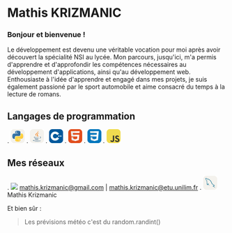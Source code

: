 # Mathis KRIZMANIC


### Bonjour et bienvenue !

Le développement est devenu une véritable vocation pour moi après avoir découvert la spécialité NSI au lycée. Mon parcours, jusqu'ici, m'a permis d'apprendre et d'approfondir les compétences nécessaires au développement d'applications, ainsi qu'au développement web. Enthousiaste à l'idée d'apprendre et engagé dans mes projets, je suis également passioné par le sport automobile et aime consacré du temps à la lecture de romans.

## Langages de programmation

  . <img src="https://github.com/tandpfun/skill-icons/blob/main/icons/Python-Light.svg" width="32">
  . <img src="https://github.com/tandpfun/skill-icons/blob/main/icons/Java-Light.svg" width="32">
  . <img src="https://github.com/tandpfun/skill-icons/blob/main/icons/CPP.svg" width="32">
  . <img src="https://github.com/tandpfun/skill-icons/blob/main/icons/HTML.svg" width="32">
  . <img src="https://github.com/tandpfun/skill-icons/blob/main/icons/CSS.svg" width="32">
  . <img src="https://github.com/tandpfun/skill-icons/blob/main/icons/JavaScript.svg" width="32">

## Mes réseaux

  . <img src="https://github.com/Aelwyn07/Aelwyn07/blob/main/utre" width="32"> mathis.krizmanic@gmail.com  |  mathis.krizmanic@etu.unilim.fr
  . <img src="https://github.com/tandpfun/skill-icons/blob/main/icons/MySQL-Light.svg" width="32"> Mathis Krizmanic
  



Et bien sûr : 
> Les prévisions météo c'est du random.randint()


